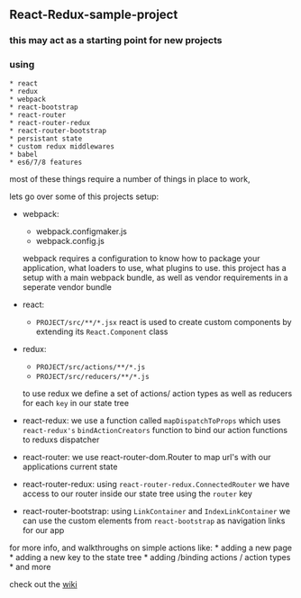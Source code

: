## React-Redux-sample-project

### this may act as a starting point for new projects 
### using 
	* react
	* redux 
	* webpack
	* react-bootstrap
	* react-router
	* react-router-redux
	* react-router-bootstrap
	* persistant state 
	* custom redux middlewares
	* babel
	* es6/7/8 features

most of these things require a number of things in place to work, 

lets go over some of this projects setup:

* webpack:
	- webpack.configmaker.js
	- webpack.config.js

	webpack requires a configuration to 
	know how to package your application, 
	what loaders to use, what plugins to
	use. this project has a setup
	with a main webpack bundle, as well
	as vendor requirements in a seperate 
	vendor bundle

* react:
	- `PROJECT/src/**/*.jsx`
	react is used to create custom components 
	by extending its `React.Component` class

* redux: 
	- `PROJECT/src/actions/**/*.js`
	- `PROJECT/src/reducers/**/*.js`

	to use redux we define a set of actions/ action types
	as well as reducers for each `key` in our state tree

* react-redux: 
	we use a function called `mapDispatchToProps` which
	uses `react-redux's` `bindActionCreators` function 
	to bind our action functions to reduxs dispatcher

* react-router: 
	we use react-router-dom.Router to map url's with
	our applications current state

* react-router-redux:
	using `react-router-redux.ConnectedRouter` we have access
	to our router inside our state tree using the `router` key

* react-router-bootstrap:
	using `LinkContainer` and `IndexLinkContainer` we can use
	the custom elements from `react-bootstrap` as navigation links 
	for our app

for more info, and walkthroughs on simple actions like:
	* adding a new page
	* adding a new key to the state tree
	* adding /binding actions / action types
	* and more

check out the [wiki](https://github.com/jstacoder/sample-react-redux-project/wiki)
